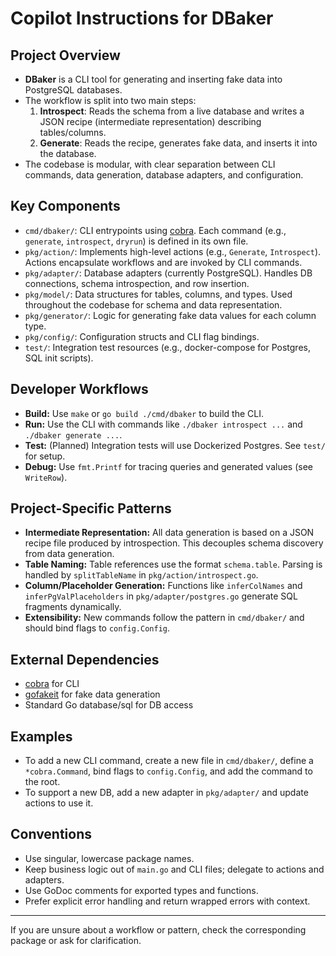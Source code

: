 # Copilot Instructions for DBaker

## Project Overview
- **DBaker** is a CLI tool for generating and inserting fake data into PostgreSQL databases.
- The workflow is split into two main steps:
  1. **Introspect**: Reads the schema from a live database and writes a JSON recipe (intermediate representation) describing tables/columns.
  2. **Generate**: Reads the recipe, generates fake data, and inserts it into the database.
- The codebase is modular, with clear separation between CLI commands, data generation, database adapters, and configuration.

## Key Components
- `cmd/dbaker/`: CLI entrypoints using [cobra](https://github.com/spf13/cobra). Each command (e.g., `generate`, `introspect`, `dryrun`) is defined in its own file.
- `pkg/action/`: Implements high-level actions (e.g., `Generate`, `Introspect`). Actions encapsulate workflows and are invoked by CLI commands.
- `pkg/adapter/`: Database adapters (currently PostgreSQL). Handles DB connections, schema introspection, and row insertion.
- `pkg/model/`: Data structures for tables, columns, and types. Used throughout the codebase for schema and data representation.
- `pkg/generator/`: Logic for generating fake data values for each column type.
- `pkg/config/`: Configuration structs and CLI flag bindings.
- `test/`: Integration test resources (e.g., docker-compose for Postgres, SQL init scripts).

## Developer Workflows
- **Build:** Use `make` or `go build ./cmd/dbaker` to build the CLI.
- **Run:** Use the CLI with commands like `./dbaker introspect ...` and `./dbaker generate ...`.
- **Test:** (Planned) Integration tests will use Dockerized Postgres. See `test/` for setup.
- **Debug:** Use `fmt.Printf` for tracing queries and generated values (see `WriteRow`).

## Project-Specific Patterns
- **Intermediate Representation:** All data generation is based on a JSON recipe file produced by introspection. This decouples schema discovery from data generation.
- **Table Naming:** Table references use the format `schema.table`. Parsing is handled by `splitTableName` in `pkg/action/introspect.go`.
- **Column/Placeholder Generation:** Functions like `inferColNames` and `inferPgValPlaceholders` in `pkg/adapter/postgres.go` generate SQL fragments dynamically.
- **Extensibility:** New commands follow the pattern in `cmd/dbaker/` and should bind flags to `config.Config`.

## External Dependencies
- [cobra](https://github.com/spf13/cobra) for CLI
- [gofakeit](https://github.com/brianvoe/gofakeit) for fake data generation
- Standard Go database/sql for DB access

## Examples
- To add a new CLI command, create a new file in `cmd/dbaker/`, define a `*cobra.Command`, bind flags to `config.Config`, and add the command to the root.
- To support a new DB, add a new adapter in `pkg/adapter/` and update actions to use it.

## Conventions
- Use singular, lowercase package names.
- Keep business logic out of `main.go` and CLI files; delegate to actions and adapters.
- Use GoDoc comments for exported types and functions.
- Prefer explicit error handling and return wrapped errors with context.

---
If you are unsure about a workflow or pattern, check the corresponding package or ask for clarification.
